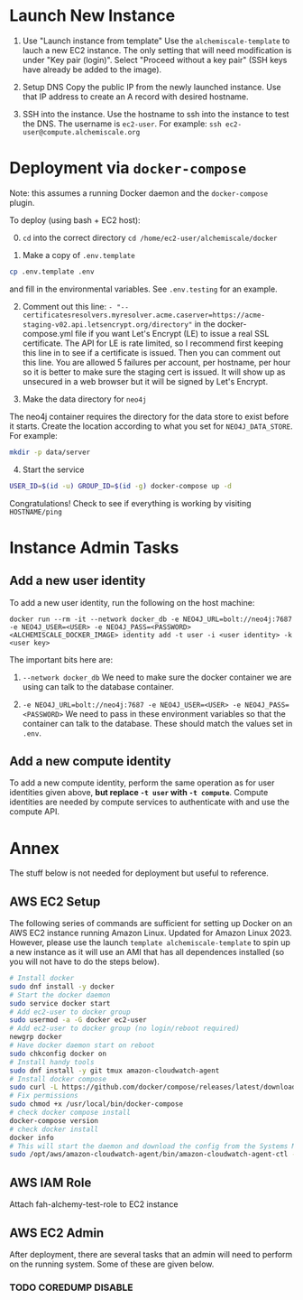 # Launch New Instance

1. Use "Launch instance from template"
Use the `alchemiscale-template` to lauch a new EC2 instance.
The only setting that will need modification is under "Key pair (login)".
Select "Proceed without a key pair" (SSH keys have already be added to the image).

2. Setup DNS
Copy the public IP from the newly launched instance.
Use that IP address to create an A record with desired hostname.

3. SSH into the instance.
Use the hostname to ssh into the instance to test the DNS.
The username is `ec2-user`.
For example: `ssh ec2-user@compute.alchemiscale.org`

# Deployment via `docker-compose`

Note: this assumes a running Docker daemon and the `docker-compose` plugin.

To deploy (using bash + EC2 host):

0. `cd` into the correct directory `cd /home/ec2-user/alchemiscale/docker`

1. Make a copy of `.env.template`
```bash
cp .env.template .env
```
and fill in the environmental variables.
See `.env.testing` for an example.

2. Comment out this line:
`- "--certificatesresolvers.myresolver.acme.caserver=https://acme-staging-v02.api.letsencrypt.org/directory"`
in the docker-compose.yml file if you want Let's Encrypt (LE) to issue a real SSL certificate.
The API for LE is rate limited, so I recommend first keeping this line in to see if a certificate is issued.
Then you can comment out this line.
You are allowed 5 failures per account, per hostname, per hour so it is better to make sure the staging cert is issued.
It will show up as unsecured in a web browser but it will be signed by Let's Encrypt.

3. Make the data directory for `neo4j`

The neo4j container requires the directory for the data store to exist before it starts.
Create the location according to what you set for `NEO4J_DATA_STORE`.
For example:

```bash
mkdir -p data/server
```

4. Start the service

```bash 
USER_ID=$(id -u) GROUP_ID=$(id -g) docker-compose up -d
```

Congratulations! 
Check to see if everything is working by visiting `HOSTNAME/ping`

# Instance Admin Tasks

## Add a new user identity

To add a new user identity, run the following on the host machine:

`docker run --rm -it --network docker_db -e NEO4J_URL=bolt://neo4j:7687 -e NEO4J_USER=<USER> -e NEO4J_PASS=<PASSWORD> <ALCHEMISCALE_DOCKER_IMAGE> identity add -t user -i <user identity> -k <user key>`

The important bits here are:
1. `--network docker_db`
We need to make sure the docker container we are using can talk to the database container.

2. `-e NEO4J_URL=bolt://neo4j:7687 -e NEO4J_USER=<USER> -e NEO4J_PASS=<PASSWORD>`
We need to pass in these environment variables so that the container can talk to the database. 
These should match the values set in `.env`.


## Add a new compute identity

To add a new compute identity, perform the same operation as for user identities given above, **but replace `-t user` with `-t compute`**.
Compute identities are needed by compute services to authenticate with and use the compute API.

# Annex

The stuff below is not needed for deployment but useful to reference.

## AWS EC2 Setup

The following series of commands are sufficient for setting up Docker on an AWS EC2 instance running Amazon Linux. 
Updated for Amazon Linux 2023.
However, please use the launch `template alchemiscale-template` to spin up a new instance as it will use an AMI that has all dependences installed (so you will not have to do the steps below).

```bash
# Install docker
sudo dnf install -y docker
# Start the docker daemon
sudo service docker start
# Add ec2-user to docker group
sudo usermod -a -G docker ec2-user
# Add ec2-user to docker group (no login/reboot required)
newgrp docker
# Have docker daemon start on reboot
sudo chkconfig docker on
# Install handy tools
sudo dnf install -y git tmux amazon-cloudwatch-agent
# Install docker compose
sudo curl -L https://github.com/docker/compose/releases/latest/download/docker-compose-$(uname -s)-$(uname -m) -o /usr/local/bin/docker-compose
# Fix permissions
sudo chmod +x /usr/local/bin/docker-compose
# check docker compose install
docker-compose version
# check docker install
docker info
# This will start the daemon and download the config from the Systems Manager Parameter Store
sudo /opt/aws/amazon-cloudwatch-agent/bin/amazon-cloudwatch-agent-ctl -a fetch-config -m ec2 -s -c ssm:alchemiscale-cloudwatch
```

## AWS IAM Role
Attach fah-alchemy-test-role to EC2 instance

## AWS EC2 Admin

After deployment, there are several tasks that an admin will need to perform on the running system.
Some of these are given below.

### TODO COREDUMP DISABLE
